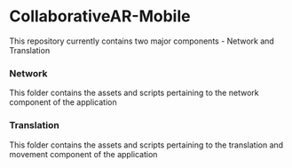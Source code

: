 # CollaborativeAR-Mobile
This repository currently contains two major components - Network and Translation
### Network
This folder contains the assets and scripts pertaining to the network component of the application
### Translation
This folder contains the assets and scripts pertaining to the translation and movement component of the application
